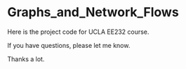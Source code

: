 # Graphs_and_Network_Flows

Here is the project code for UCLA EE232 course. 

If you have questions, please let me know.

Thanks a lot.
